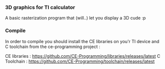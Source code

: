 ### 3D graphics for TI calculator 

A basic rasterization program that (will..) let you display a 3D cude :p

### Compile 

In order to compile you should install the CE libraries on you'r TI device and C toolchain from the ce-programming project :

CE libraries : https://github.com/CE-Programming/libraries/releases/latest
C Toolchain : https://github.com/CE-Programming/toolchain/releases/latest



